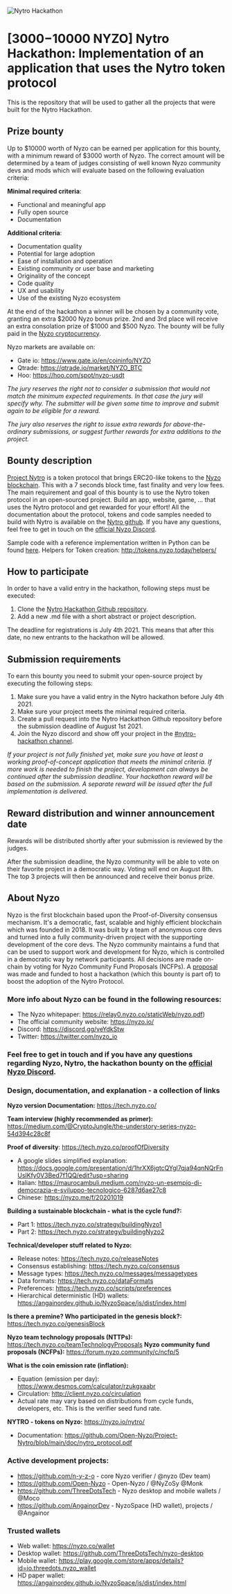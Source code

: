 ![Nytro Hackathon](https://user-images.githubusercontent.com/64868886/118121274-84b6e100-b3f1-11eb-851f-e7ef3e5282d3.png)

# [$3000-$10000 NYZO] Nytro Hackathon: Implementation of an application that uses the Nytro token protocol

This is the repository that will be used to gather all the projects that were built for the Nytro Hackathon.


## Prize bounty
Up to $10000 worth of Nyzo can be earned per application for this bounty, with a minimum reward of $3000 worth of Nyzo. The correct amount will be determined by a team of judges consisting of well known Nyzo community devs and mods which will evaluate based on the following evaluation criteria:

**Minimal required criteria**:
- Functional and meaningful app
- Fully open source
- Documentation

**Additional criteria**:
- Documentation quality
- Potential for large adoption
- Ease of installation and operation
- Existing community or user base and marketing
- Originality of the concept
- Code quality
- UX and usability
- Use of the existing Nyzo ecosystem

At the end of the hackathon a winner will be chosen by a community vote, granting an extra $2000 Nyzo bonus prize. 2nd and 3rd place will receive an extra consolation prize of $1000 and $500 Nyzo. The bounty will be fully paid in the [Nyzo cryptocurrency](https://www.coingecko.com/en/coins/nyzo). 

Nyzo markets are available on:
- Gate io: https://www.gate.io/en/coininfo/NYZO
- Qtrade: https://qtrade.io/market/NYZO_BTC
- Hoo: https://hoo.com/spot/nyzo-usdt

*The jury reserves the right not to consider a submission that would not match the minimum expected requirements. In that case the jury will specify why. The submitter will be given some time to improve and submit again to be eligible for a reward.*

*The jury also reserves the right to issue extra rewards for above-the-ordinary submissions, or suggest further rewards for extra additions to the project.*


## Bounty description
[Project Nytro](https://github.com/Open-Nyzo/Project-Nytro) is a token protocol that brings ERC20-like tokens to the [Nyzo blockchain](). This with a 7 seconds block time, fast finality and very low fees. The main requirement and goal of this bounty is to use the Nytro token protocol in an open-sourced project. Build an app, website, game, ... that uses the Nytro protocol and get rewarded for your effort! All the documentation about the protocol, tokens and code samples needed to build with Nytro is available on the [Nytro github](https://github.com/Open-Nyzo/Project-Nytro). If you have any questions, feel free to get in touch on the [official Nyzo Discord](https://discord.gg/veYdkStw).

Sample code with a reference implementation written in Python can be found [here](https://github.com/Open-Nyzo/Project-Nytro/tree/main/implementations/tokens). 
Helpers for Token creation: http://tokens.nyzo.today/helpers/


## How to participate
In order to have a valid entry in the hackathon, following steps must be executed:
1. Clone the [Nytro Hackathon Github repository](https://github.com/Open-Nyzo/Nytro-Hackathon).
2. Add a new .md file with a short abstract or project description.

The deadline for registrations is July 4th 2021. This means that after this date, no new entrants to the hackathon will be allowed.


## Submission requirements
To earn this bounty you need to submit your open-source project by executing the following steps:
1. Make sure you have a valid entry in the Nytro hackathon before July 4th 2021.
2. Make sure your project meets the minimal required criteria.
3. Create a pull request into the Nytro Hackathon Github repository before the submission deadline of August 1st 2021.
4. Join the Nyzo discord and show off your project in the [#nytro-hackathon channel](https://discord.gg/c3dxE5C6K3).

*If your project is not fully finished yet, make sure you have at least a working proof-of-concept application that meets the minimal criteria. If more work is needed to finish the project, development can always be continued after the submission deadline. Your hackathon reward will be based on the submission. A separate reward will be issued after the full implementation is delivered.*


## Reward distribution and winner announcement date
Rewards will be distributed shortly after your submission is reviewed by the judges. 

After the submission deadline, the Nyzo community will be able to vote on their favorite project in a democratic way. Voting will end on August 8th. The top 3 projects will then be announced and receive their bonus prize.


## About Nyzo
Nyzo is the first blockchain based upon the Proof-of-Diversity consensus mechanism. It's a democratic, fast, scalable and highly efficient blockchain which was founded in 2018. It was built by a team of anonymous core devs and turned into a fully community-driven project with the supporting development of the core devs. The Nyzo community maintains a fund that can be used to support work and development for Nyzo, which is controlled in a democratic way by network participants. All decisions are made on-chain by voting for Nyzo Community Fund Proposals (NCFPs). A [proposal](https://forum.nyzo.community/t/ncfp-21-nytro-hackathon/390) was made and funded to host a hackathon (which this bounty is part of) to boost the adoption of the Nytro Protocol.


### More info about Nyzo can be found in the following resources:
- The Nyzo whitepaper: https://relay0.nyzo.co/staticWeb/nyzo.pdf)
- The official community website: https://nyzo.io/ 
- Discord: https://discord.gg/veYdkStw
- Twitter: https://twitter.com/nyzo_io


### Feel free to get in touch and if you have any questions regarding Nyzo, Nytro, the hackathon bounty on the [official Nyzo Discord](https://discord.gg/c3dxE5C6K3).


### Design, documentation, and explanation - a collection of links

**Nyzo version Documentation:** https://tech.nyzo.co/

**Team interview (highly recommended as primer):** https://medium.com/@CryptoJungle/the-understory-series-nyzo-54d394c28c8f

**Proof of diversity**: https://tech.nyzo.co/proofOfDiversity
- A google slides simplified explanation: https://docs.google.com/presentation/d/1hrXX6jgtcQYgl7qja94qnNQrFnUslKfy0V3Bed7f1QQ/edit?usp=sharing
- Italian: https://maurocambuli.medium.com/nyzo-un-esempio-di-democrazia-e-sviluppo-tecnologico-6287d6ae27c8
- Chinese: https://nyzo.me/f/20201019

**Building a sustainable blockchain - what is the cycle fund?:**
- Part 1: https://tech.nyzo.co/strategy/buildingNyzo1
- Part 2: https://tech.nyzo.co/strategy/buildingNyzo2

**Technical/developer stuff related to Nyzo:**
- Release notes: https://tech.nyzo.co/releaseNotes
- Consensus establishing: https://tech.nyzo.co/consensus
- Message types: https://tech.nyzo.co/messages/messagetypes
- Data formats: https://tech.nyzo.co/dataFormats
- Preferences: https://tech.nyzo.co/scripts/preferences
- Hierarchical deterministic (HD) wallets: https://angainordev.github.io/NyzoSpace/js/dist/index.html

**Is there a premine? Who participated in the genesis block?:** https://tech.nyzo.co/genesisBlock

**Nyzo team technology proposals (NTTPs):** https://tech.nyzo.co/teamTechnologyProposals
**Nyzo community fund proposals (NCFPs):** https://forum.nyzo.community/c/ncfp/5

**What is the coin emission rate (inflation):**
- Equation (emission per day): https://www.desmos.com/calculator/rzukgxaabr
- Circulation: http://client.nyzo.co/circulation
- Actual rate may vary based on distributions from cycle funds, developers, etc. This is the verifier seed fund rate.

**NYTRO - tokens on Nyzo:** https://nyzo.io/nytro/
- Documentation: https://github.com/Open-Nyzo/Project-Nytro/blob/main/doc/nytro_protocol.pdf

### Active development projects:
- https://github.com/n-y-z-o - core Nyzo verifier / @nyzo (Dev team)
- https://github.com/Open-Nyzo - Open-Nyzo / @NyZoSy @Monk
- https://github.com/ThreeDotsTech - Nyzo desktop and mobile wallets / @Moco 
- https://github.com/AngainorDev - NyzoSpace (HD wallet), projects / @Angainor


### Trusted wallets
- Web wallet: https://nyzo.co/wallet
- Desktop wallet: https://github.com/ThreeDotsTech/nyzo-desktop
- Mobile wallet: https://play.google.com/store/apps/details?id=io.threedots.nyzo_wallet
- HD paper wallet: https://angainordev.github.io/NyzoSpace/js/dist/index.html



